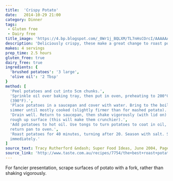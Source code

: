 ```yaml
---
title:  'Crispy Potato'
date:   2014-10-29 21:00
category: Dinner
tags:
 - Gluten free
 - Dairy free
title_image: 'https://4.bp.blogspot.com/_0Wr1j_BQLXM/TL7nHsCOrcI/AAAAAAAACHY/9LaXFThtuKo/s1600/Crispy+Potato+Cubes.JPG'
description: 'Deliciously crispy, these make a great change to roast potatoes'
makes: 4 servings
prep_time: 2.5 hours
gluten_free: true
dairy_free: true
ingredients: {
  'brushed potatoes': '3 large',
  'olive oil': '2 Tbsp'
}
method: [
  'Peel potatoes and cut into 5cm chunks.',
  'Sprinkle oil over baking tray, then put in oven, preheating to 200°C
  (390°F).',
  'Place potatoes in a saucepan and cover with water. Bring to the boil and
  simmer until mostly cooked (slightly firmer than for mashed potato).',
  'Drain well. Return to saucepan, then shake vigorously (with lid on) to
  rough up surface (this will make them crunchier).',
  'Add potatoes to hot oil. Use tongs to turn potatoes to coat in oil, then
  return pan to oven.',
  'Roast potatoes for 40 minutes, turning after 20. Season with salt. Serve
  immediately.'
]
source_text: Tracy Rutherford &ndash; Super Food Ideas, June 2004, Page 52
source_link: 'http://www.taste.com.au/recipes/7754/the+best+roast+potatoes'
---
```

For fancier presentation, scrape surfaces of potato with a fork, rather than
shaking vigorously.
